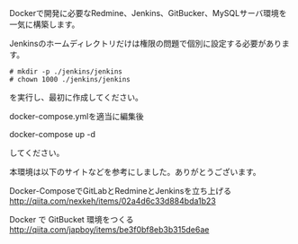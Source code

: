 Dockerで開発に必要なRedmine、Jenkins、GitBucker、MySQLサーバ環境を一気に構築します。  

Jenkinsのホームディレクトリだけは権限の問題で個別に設定する必要があります。

```
# mkdir -p ./jenkins/jenkins
# chown 1000 ./jenkins/jenkins
```

を実行し、最初に作成してください。

docker-compose.ymlを適当に編集後  

docker-compose up -d  

してください。


本環境は以下のサイトなどを参考にしました。ありがとうございます。

Docker-ComposeでGitLabとRedmineとJenkinsを立ち上げる
http://qiita.com/nexkeh/items/02a4d6c33d884bda1b23


Docker で GitBucket 環境をつくる
http://qiita.com/japboy/items/be3f0bf8eb3b315de6ae


